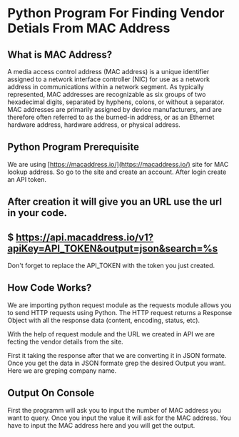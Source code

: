 # Python Program For Finding Vendor Detials From MAC Address

## What is MAC Address?

A media access control address (MAC address) is a unique identifier assigned to a network interface controller (NIC) for use as a network address in communications within a network segment. 
 As typically represented, MAC addresses are recognizable as six groups of two hexadecimal digits, separated by hyphens, colons, or without a separator.
 MAC addresses are primarily assigned by device manufacturers, and are therefore often referred to as the burned-in address, or as an Ethernet hardware address, hardware address, or physical address.
 
## Python Program Prerequisite 

We are using [https://macaddress.io/](https://macaddress.io/) site for MAC lookup address.
So go to the site and create an account. After login create an API token. 

After creation it will give you an URL use the url in your code.
---
$ https://api.macaddress.io/v1?apiKey=API_TOKEN&output=json&search=%s 
---
Don't forget to replace the API_TOKEN with the token you just created.

## How Code Works? 

We are importing python request module as the requests module allows you to send HTTP requests using Python. The HTTP request returns a Response Object with all the response data (content, encoding, status, etc).

With the help of request module and the URL we created in API we are fecting the vendor details from the site. 

First it taking the response after that we are converting it in JSON formate. 
Once you get the data in JSON formate grep the desired Output you want.
Here we are greping company name.

## Output On Console 

First the programm will ask you to input the number of MAC address you want to query.
Once you input the value it will ask for the MAC address. 
You have to input the MAC address here and you will get the output. 





